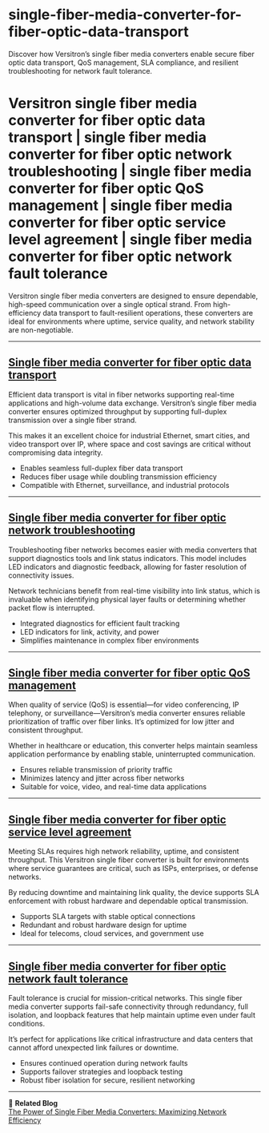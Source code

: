 # single-fiber-media-converter-for-fiber-optic-data-transport
Discover how Versitron’s single fiber media converters enable secure fiber optic data transport, QoS management, SLA compliance, and resilient troubleshooting for network fault tolerance.

# Versitron single fiber media converter for fiber optic data transport | single fiber media converter for fiber optic network troubleshooting | single fiber media converter for fiber optic QoS management | single fiber media converter for fiber optic service level agreement | single fiber media converter for fiber optic network fault tolerance

Versitron single fiber media converters are designed to ensure dependable, high-speed communication over a single optical strand. From high-efficiency data transport to fault-resilient operations, these converters are ideal for environments where uptime, service quality, and network stability are non-negotiable.

---

## [Single fiber media converter for fiber optic data transport](https://www.versitron.com/products/m7274sb-100base-tx-to-100base-fx-media-converter)

Efficient data transport is vital in fiber networks supporting real-time applications and high-volume data exchange. Versitron’s single fiber media converter ensures optimized throughput by supporting full-duplex transmission over a single fiber strand.

This makes it an excellent choice for industrial Ethernet, smart cities, and video transport over IP, where space and cost savings are critical without compromising data integrity.

- Enables seamless full-duplex fiber data transport  
- Reduces fiber usage while doubling transmission efficiency  
- Compatible with Ethernet, surveillance, and industrial protocols  

---

## [Single fiber media converter for fiber optic network troubleshooting](https://www.versitron.com/products/10-100-1000base-t-to-1000base-sx-lx-triple-duty-gigabit-media-converter-with-sfp-gbic-technology)

Troubleshooting fiber networks becomes easier with media converters that support diagnostics tools and link status indicators. This model includes LED indicators and diagnostic feedback, allowing for faster resolution of connectivity issues.

Network technicians benefit from real-time visibility into link status, which is invaluable when identifying physical layer faults or determining whether packet flow is interrupted.

- Integrated diagnostics for efficient fault tracking  
- LED indicators for link, activity, and power  
- Simplifies maintenance in complex fiber environments  

---

## [Single fiber media converter for fiber optic QoS management](https://www.versitron.com/products/m7260pa2-101001000baset-to-1000basex-tripleduty-gigabit-ethernet)

When quality of service (QoS) is essential—for video conferencing, IP telephony, or surveillance—Versitron’s media converter ensures reliable prioritization of traffic over fiber links. It’s optimized for low jitter and consistent throughput.

Whether in healthcare or education, this converter helps maintain seamless application performance by enabling stable, uninterrupted communication.

- Ensures reliable transmission of priority traffic  
- Minimizes latency and jitter across fiber networks  
- Suitable for voice, video, and real-time data applications  

---

## [Single fiber media converter for fiber optic service level agreement](https://www.versitron.com/products/m7275s-2sfaa-10100tx100fx-single-fiber-media-converter)

Meeting SLAs requires high network reliability, uptime, and consistent throughput. This Versitron single fiber converter is built for environments where service guarantees are critical, such as ISPs, enterprises, or defense networks.

By reducing downtime and maintaining link quality, the device supports SLA enforcement with robust hardware and dependable optical transmission.

- Supports SLA targets with stable optical connections  
- Redundant and robust hardware design for uptime  
- Ideal for telecoms, cloud services, and government use  

---

## [Single fiber media converter for fiber optic network fault tolerance](https://www.versitron.com/products/m7275s-2sfba-10100tx100fx-single-fiber-media-converter-2)

Fault tolerance is crucial for mission-critical networks. This single fiber media converter supports fail-safe connectivity through redundancy, full isolation, and loopback features that help maintain uptime even under fault conditions.

It’s perfect for applications like critical infrastructure and data centers that cannot afford unexpected link failures or downtime.

- Ensures continued operation during network faults  
- Supports failover strategies and loopback testing  
- Robust fiber isolation for secure, resilient networking  

---

📘 **Related Blog**  
[The Power of Single Fiber Media Converters: Maximizing Network Efficiency](https://www.versitron.com/blogs/post/the-power-of-single-fiber-media-converters-maximizing-network-efficiency)
